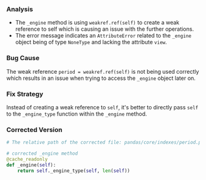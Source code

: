 ### Analysis
- The `_engine` method is using `weakref.ref(self)` to create a weak reference to self which is causing an issue with the further operations.
- The error message indicates an `AttributeError` related to the `_engine` object being of type `NoneType` and lacking the attribute `view`.

### Bug Cause
The weak reference `period = weakref.ref(self)` is not being used correctly which results in an issue when trying to access the `_engine` object later on.

### Fix Strategy
Instead of creating a weak reference to `self`, it's better to directly pass `self` to the `_engine_type` function within the `_engine` method.

### Corrected Version
```python
# The relative path of the corrected file: pandas/core/indexes/period.py

# corrected _engine method
@cache_readonly
def _engine(self):
    return self._engine_type(self, len(self))
```